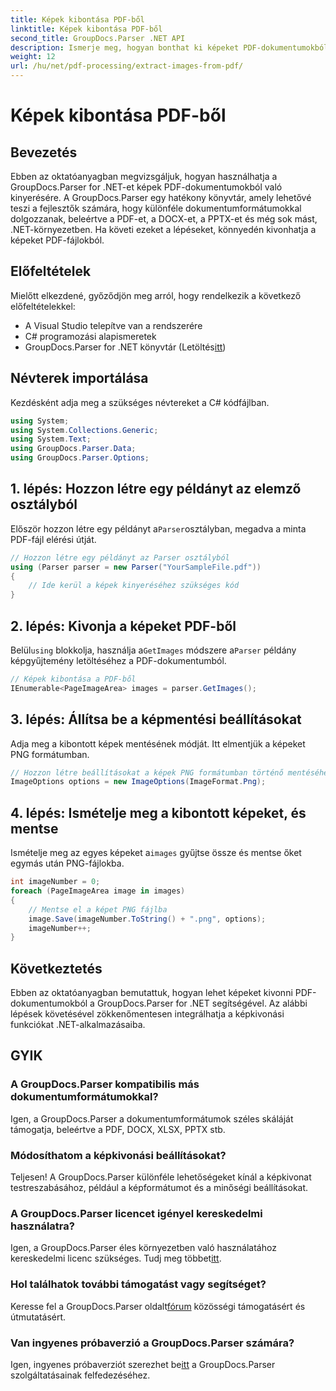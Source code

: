 ```yaml
---
title: Képek kibontása PDF-ből
linktitle: Képek kibontása PDF-ből
second_title: GroupDocs.Parser .NET API
description: Ismerje meg, hogyan bonthat ki képeket PDF-dokumentumokból a GroupDocs.Parser for .NET segítségével. Lépésről lépésre útmutató kódpéldákkal.
weight: 12
url: /hu/net/pdf-processing/extract-images-from-pdf/
---
```


# Képek kibontása PDF-ből

## Bevezetés
Ebben az oktatóanyagban megvizsgáljuk, hogyan használhatja a GroupDocs.Parser for .NET-et képek PDF-dokumentumokból való kinyerésére. A GroupDocs.Parser egy hatékony könyvtár, amely lehetővé teszi a fejlesztők számára, hogy különféle dokumentumformátumokkal dolgozzanak, beleértve a PDF-et, a DOCX-et, a PPTX-et és még sok mást, .NET-környezetben. Ha követi ezeket a lépéseket, könnyedén kivonhatja a képeket PDF-fájlokból.
## Előfeltételek
Mielőtt elkezdené, győződjön meg arról, hogy rendelkezik a következő előfeltételekkel:
- A Visual Studio telepítve van a rendszerére
- C# programozási alapismeretek
-  GroupDocs.Parser for .NET könyvtár (Letöltés[itt](https://releases.groupdocs.com/parser/net/))

## Névterek importálása
Kezdésként adja meg a szükséges névtereket a C# kódfájlban.
```csharp
using System;
using System.Collections.Generic;
using System.Text;
using GroupDocs.Parser.Data;
using GroupDocs.Parser.Options;
```
## 1. lépés: Hozzon létre egy példányt az elemző osztályból
 Először hozzon létre egy példányt a`Parser`osztályban, megadva a minta PDF-fájl elérési útját.
```csharp
// Hozzon létre egy példányt az Parser osztályból
using (Parser parser = new Parser("YourSampleFile.pdf"))
{
    // Ide kerül a képek kinyeréséhez szükséges kód
}
```
## 2. lépés: Kivonja a képeket PDF-ből
 Belül`using` blokkolja, használja a`GetImages` módszere a`Parser` példány képgyűjtemény letöltéséhez a PDF-dokumentumból.
```csharp
// Képek kibontása a PDF-ből
IEnumerable<PageImageArea> images = parser.GetImages();
```
## 3. lépés: Állítsa be a képmentési beállításokat
Adja meg a kibontott képek mentésének módját. Itt elmentjük a képeket PNG formátumban.
```csharp
// Hozzon létre beállításokat a képek PNG formátumban történő mentéséhez
ImageOptions options = new ImageOptions(ImageFormat.Png);
```
## 4. lépés: Ismételje meg a kibontott képeket, és mentse
 Ismételje meg az egyes képeket a`images` gyűjtse össze és mentse őket egymás után PNG-fájlokba.
```csharp
int imageNumber = 0;
foreach (PageImageArea image in images)
{
    // Mentse el a képet PNG fájlba
    image.Save(imageNumber.ToString() + ".png", options);
    imageNumber++;
}
```

## Következtetés
Ebben az oktatóanyagban bemutattuk, hogyan lehet képeket kivonni PDF-dokumentumokból a GroupDocs.Parser for .NET segítségével. Az alábbi lépések követésével zökkenőmentesen integrálhatja a képkivonási funkciókat .NET-alkalmazásaiba.

## GYIK
### A GroupDocs.Parser kompatibilis más dokumentumformátumokkal?
Igen, a GroupDocs.Parser a dokumentumformátumok széles skáláját támogatja, beleértve a PDF, DOCX, XLSX, PPTX stb.
### Módosíthatom a képkivonási beállításokat?
Teljesen! A GroupDocs.Parser különféle lehetőségeket kínál a képkivonat testreszabásához, például a képformátumot és a minőségi beállításokat.
### A GroupDocs.Parser licencet igényel kereskedelmi használatra?
 Igen, a GroupDocs.Parser éles környezetben való használatához kereskedelmi licenc szükséges. Tudj meg többet[itt](https://purchase.groupdocs.com/buy).
### Hol találhatok további támogatást vagy segítséget?
 Keresse fel a GroupDocs.Parser oldalt[fórum](https://forum.groupdocs.com/c/parser/17) közösségi támogatásért és útmutatásért.
### Van ingyenes próbaverzió a GroupDocs.Parser számára?
 Igen, ingyenes próbaverziót szerezhet be[itt](https://releases.groupdocs.com/) a GroupDocs.Parser szolgáltatásainak felfedezéséhez.